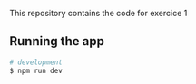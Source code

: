 This repository contains the code for exercice 1

## Running the app

```bash
# development
$ npm run dev
```

